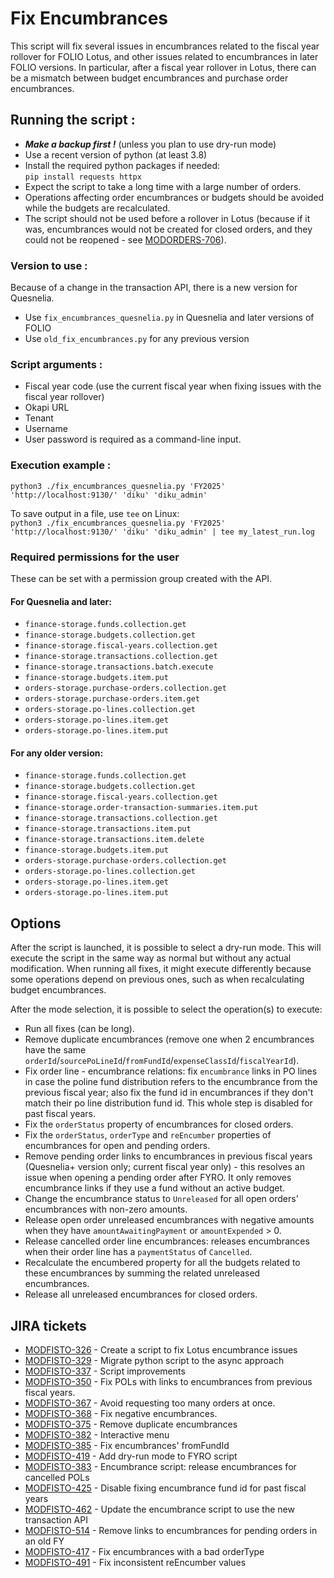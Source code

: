 # Fix Encumbrances

This script will fix several issues in encumbrances related to the fiscal year rollover for FOLIO Lotus, and other issues related to encumbrances in later FOLIO versions.
In particular, after a fiscal year rollover in Lotus, there can be a mismatch between budget encumbrances and purchase order encumbrances.

## Running the script :

- ***Make a backup first !*** (unless you plan to use dry-run mode)
- Use a recent version of python (at least 3.8)
- Install the required python packages if needed:\
  `pip install requests httpx`
- Expect the script to take a long time with a large number of orders.
- Operations affecting order encumbrances or budgets should be avoided while the budgets are recalculated.
- The script should not be used before a rollover in Lotus (because if it was, encumbrances would not be created for closed orders, and they could not be reopened - see [MODORDERS-706](https://folio-org.atlassian.net/browse/MODORDERS-706)).

### Version to use :
Because of a change in the transaction API, there is a new version for Quesnelia.
- Use `fix_encumbrances_quesnelia.py` in Quesnelia and later versions of FOLIO
- Use `old_fix_encumbrances.py` for any previous version

### Script arguments :

- Fiscal year code (use the current fiscal year when fixing issues with the fiscal year rollover)
- Okapi URL
- Tenant
- Username
- User password is required as a command-line input.

### Execution example :
`python3 ./fix_encumbrances_quesnelia.py 'FY2025' 'http://localhost:9130/' 'diku' 'diku_admin'`

To save output in a file, use `tee` on Linux:\
`python3 ./fix_encumbrances_quesnelia.py 'FY2025' 'http://localhost:9130/' 'diku' 'diku_admin' | tee my_latest_run.log`

### Required permissions for the user
These can be set with a permission group created with the API.

#### For Quesnelia and later:
- `finance-storage.funds.collection.get`
- `finance-storage.budgets.collection.get`
- `finance-storage.fiscal-years.collection.get`
- `finance-storage.transactions.collection.get`
- `finance-storage.transactions.batch.execute`
- `finance-storage.budgets.item.put`
- `orders-storage.purchase-orders.collection.get`
- `orders-storage.purchase-orders.item.get`
- `orders-storage.po-lines.collection.get`
- `orders-storage.po-lines.item.get`
- `orders-storage.po-lines.item.put`

#### For any older version:
- `finance-storage.funds.collection.get`
- `finance-storage.budgets.collection.get`
- `finance-storage.fiscal-years.collection.get`
- `finance-storage.order-transaction-summaries.item.put`
- `finance-storage.transactions.collection.get`
- `finance-storage.transactions.item.put`
- `finance-storage.transactions.item.delete`
- `finance-storage.budgets.item.put`
- `orders-storage.purchase-orders.collection.get`
- `orders-storage.po-lines.collection.get`
- `orders-storage.po-lines.item.get`
- `orders-storage.po-lines.item.put`

## Options
After the script is launched, it is possible to select a dry-run mode. This will execute the script in the same way as normal but without any actual modification. When running all fixes, it might execute differently because some operations depend on previous ones, such as when recalculating budget encumbrances.

After the mode selection, it is possible to select the operation(s) to execute:

- Run all fixes (can be long).
- Remove duplicate encumbrances (remove one when 2 encumbrances have the same `orderId`/`sourcePoLineId`/`fromFundId`/`expenseClassId`/`fiscalYearId`).
- Fix order line - encumbrance relations: fix `encumbrance` links in PO lines in case the poline fund distribution refers to the encumbrance from the previous fiscal year; also fix the fund id in encumbrances if they don't match their po line distribution fund id. This whole step is disabled for past fiscal years.
- Fix the `orderStatus` property of encumbrances for closed orders.
- Fix the `orderStatus`, `orderType` and `reEncumber` properties of encumbrances for open and pending orders.
- Remove pending order links to encumbrances in previous fiscal years (Quesnelia+ version only; current fiscal year only) - this resolves an issue when opening a pending order after FYRO. It only removes encumbrance links if they use a fund without an active budget.
- Change the encumbrance status to `Unreleased` for all open orders' encumbrances with non-zero amounts.
- Release open order unreleased encumbrances with negative amounts when they have `amountAwaitingPayment` or `amountExpended` > 0.
- Release cancelled order line encumbrances: releases encumbrances when their order line has a `paymentStatus` of `Cancelled`.
- Recalculate the encumbered property for all the budgets related to these encumbrances by summing the related unreleased encumbrances.
- Release all unreleased encumbrances for closed orders.

## JIRA tickets
- [MODFISTO-326](https://folio-org.atlassian.net/browse/MODFISTO-326) - Create a script to fix Lotus encumbrance issues
- [MODFISTO-329](https://folio-org.atlassian.net/browse/MODFISTO-329) - Migrate python script to the async approach
- [MODFISTO-337](https://folio-org.atlassian.net/browse/MODFISTO-337) - Script improvements
- [MODFISTO-350](https://folio-org.atlassian.net/browse/MODFISTO-350) - Fix POLs with links to encumbrances from previous fiscal years.
- [MODFISTO-367](https://folio-org.atlassian.net/browse/MODFISTO-367) - Avoid requesting too many orders at once.
- [MODFISTO-368](https://folio-org.atlassian.net/browse/MODFISTO-368) - Fix negative encumbrances.
- [MODFISTO-375](https://folio-org.atlassian.net/browse/MODFISTO-375) - Remove duplicate encumbrances
- [MODFISTO-382](https://folio-org.atlassian.net/browse/MODFISTO-382) - Interactive menu
- [MODFISTO-385](https://folio-org.atlassian.net/browse/MODFISTO-385) - Fix encumbrances' fromFundId
- [MODFISTO-419](https://folio-org.atlassian.net/browse/MODFISTO-419) - Add dry-run mode to FYRO script
- [MODFISTO-383](https://folio-org.atlassian.net/browse/MODFISTO-383) - Encumbrance script: release encumbrances for cancelled POLs
- [MODFISTO-425](https://folio-org.atlassian.net/browse/MODFISTO-425) - Disable fixing encumbrance fund id for past fiscal years
- [MODFISTO-462](https://folio-org.atlassian.net/browse/MODFISTO-462) - Update the encumbrance script to use the new transaction API
- [MODFISTO-514](https://folio-org.atlassian.net/browse/MODFISTO-514) - Remove links to encumbrances for pending orders in an old FY
- [MODFISTO-417](https://folio-org.atlassian.net/browse/MODFISTO-417) - Fix encumbrances with a bad orderType
- [MODFISTO-491](https://folio-org.atlassian.net/browse/MODFISTO-491) - Fix inconsistent reEncumber values
